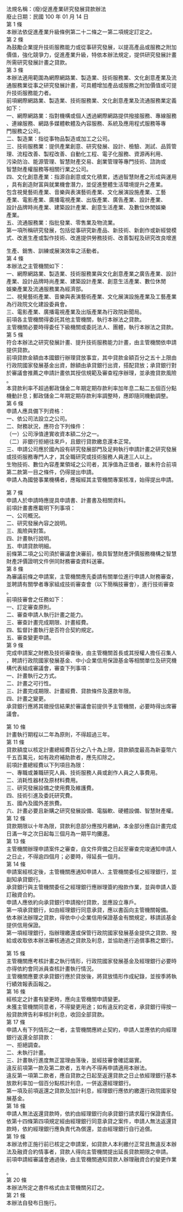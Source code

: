 法規名稱：(廢)促進產業研究發展貸款辦法  
廢止日期：民國 100 年 01 月 14 日  
第 1 條  
本辦法依促進產業升級條例第二十二條之一第二項規定訂定之。  
第 2 條  
為鼓勵企業提升技術服務能力或從事研究發展，以提高產品或服務之附加  
價值，強化競爭力，促進產業升級，特依本辦法規定，提供研究發展計畫  
所需研究發展計畫之貸款。  
第 3 條  
本辦法適用範圍為網際網路業、製造業、技術服務業、文化創意產業及流  
通服務業從事之研究發展計畫，可具體增加產品或服務之附加價值或可提  
升技術服務能力者。  
前項網際網路業、製造業、技術服務業、文化創意產業及流通服務業定義  
如下：  
一、網際網路業：指對機構或個人透過網際網路提供撥接服務、專線服務  
、連線服務、網路多媒體軟體及內容服務、系統及應用程式服務等專  
門服務之公司。  
二、製造業：指從事物品製造或加工之公司。  
三、技術服務業：提供產業創意、研究發展、設計、檢驗、測試、品質管  
理、流程改善、製程改善、自動化工程、電子化服務、資源再利用、  
污染防治、能源管理、智慧財產交易、創業管理等專門技術、諮詢或  
智慧財產權服務等相關行業之公司。  
四、文化創意產業：指源自創意或文化積累，透過智慧財產之形成與運用  
，具有創造財富與就業機會潛力，並促進整體生活環境提升之產業。  
包含視覺藝術產業、音樂與表演藝術產業、文化展演設施產業、工藝  
產業、電影產業、廣播電視產業、出版產業、廣告產業、設計產業、  
設計品牌時尚產業、建築設計產業、創意生活產業、及數位休閒娛樂  
產業。  
五、流通服務業：指批發業、零售業及物流業。  
第一項所稱研究發展，包括從事研究新產品、新技術、新創作或新經營模  
式、改進生產或製作技術、改進提供勞務技術、改善製程及研究改良增進  


生產、銷售、訓練或展演效率之活動者。  
第 4 條  
本辦法之主管機關如下：  
一、網際網路業、製造業、技術服務業與文化創意產業之廣告產業、設計  
產業、設計品牌時尚產業、建築設計產業、創意生活產業、數位休閒  
娛樂產業及流通服務業為經濟部。  
二、視覺藝術產業、音樂與表演藝術產業、文化展演設施產業及工藝產業  
為行政院文化建設委員會。  
三、電影產業、廣播電視產業及出版產業為行政院新聞局。  
前項各主管機關得委託其他主管機關，執行本辦法之貸款。  
主管機關必要時得委任下級機關或委託法人、團體，執行本辦法之貸款。  
第 5 條  
符合本辦法之研究發展計畫、提升技術服務能力計畫，由主管機關依申請  
提供貸款。  
前項貸款金額由本國銀行辦理貸放事宜，其中貸款金額百分之五十上限由  
行政院國家發展基金出資，餘額由承貸銀行出資，搭配貸放；承貸銀行對  
於審議會推薦之申請計畫依其授信規範及審查程序辦理，並承擔貸款風險  
。  
本貸款利率不超過郵政儲金二年期定期存款利率加年息二點二五個百分點  
機動計息；郵政儲金二年期定期存款利率調整時，應即隨同機動調整。  
第 6 條  
申請人應具備下列資格：  
一、依公司法設立之公司。  
二、財務狀況，應符合下列條件：  
（一）公司淨值達實收資本額二分之一。  
（二）非銀行拒絕往來戶，且銀行貸款繳息還本正常。  
三、申請公司應於國內設有研究發展部門及足夠執行申請計畫之研究發展  
或技術服務專門人才，其全職研究或技術服務人員達三人以上。  
生物技術、數位內容產業領域之公司者，其淨值為正值者，雖未符合前項  
第二款第一目之條件，仍得提出申請。  
申請人為國營事業機構者，應報經其主管機關專案核准，始得提出申請。  


第 7 條  
申請人於申請時應提具申請書、計畫書及相關資料。  
前項計畫書應載明下列事項：  
一、公司概況。  
二、研究發展內容之說明。  
三、風險與對策。  
四、計畫執行說明。  
五、申請貸款明細。  
前條第二項之公司須於審議會決審前，檢具智慧財產評價服務機構之智慧  
財產評價證明文件併同財務審查資料送審。  
第 8 條  
為審議前條之申請案，主管機關應先委請有關單位進行申請人財務審查，  
並聘請有關學者專家組成技術審查會（以下簡稱技審會），進行技術審查  
。  
前項技審會之任務如下：  
一、訂定審查原則。  
二、審查申請人執行計畫之能力。  
三、審查計畫完成期限、計畫經費。  
四、監督計畫執行是否符合契約規定。  
五、審查變更申請。  
第 9 條  
完成申請案之財務及技術審查後，由主管機關首長或其授權人擔任召集人  
，聘請行政院國家發展基金、中小企業信用保證基金等相關單位及研究機  
構代表組成審議會，審查下列事項：  
一、計畫執行之方式。  
二、計畫之可行性。  
三、計畫完成期限、計畫經費、貸款條件及還款年限。  
四、計畫之變更。  
承貸銀行應將其徵授信結果於審議會前提供予主管機關，必要時得出席審  
議會。  


第 10 條  
計畫執行期程以二年為原則，不得超過三年。  
第 11 條  
貸款額度以核定計畫總經費百分之八十為上限，貸款額度最高為新臺幣六  
千五百萬元，如有政府補助款者，應先扣除之。  
前項計畫總經費以下列項目為限：  
一、專職或兼職研究人員、技術服務人員或創作人員之人事費用。  
二、消耗性器材及原材料費用。  
三、研究發展設備之使用費及維護費。  
四、技術引進及委託研究費。  
五、國內及國外差旅費。  
六、計畫必要且新購之研究發展設備、電腦軟、硬體設備、智慧財產權。  
第 12 條  
貸款期限以十年為限，貸款利息部分應按月繳納，本金部分應自計畫完成  
日滿一年之次日起每三個月為一期平均攤還。  
第 13 條  
主管機關辦理申請案件之審查，自文件齊備之日起至審查完竣通知申請人  
之日止，不得逾四個月；必要時，得延長一個月。  
第 14 條  
申請案經核定後，主管機關應通知申請人、主管機關委任之經理銀行，並  
副知承貸銀行。  
承貸銀行與主管機關委任之經理銀行應辦理簽約撥款作業，並與申請人簽  
訂融資合約。  
申請人應依約向承貸銀行申請撥付貸款，並應設立專戶。  
第一項承貸銀行，如由經理銀行同意承貸，應以書函向主管機關報備。  
依本辦法辦理之貸款，得依中小企業信用保證基金有關規定，移請該基金  
提供信用保證。  
第一項經理銀行，指辦理繳還或保管行政院國家發展基金提供之貸款、撥  
給或收取依本辦法審核通過之貸款及利息，並協助進行追償事務之銀行。  


第 15 條  
主管機關應考核計畫之執行情形，行政院國家發展基金及經理銀行必要時  
亦得依約會同派員查核計畫執行情況。  
主管機關應要求承貸銀行應於貸放後，將貸放情形作成紀錄，並按季將執  
行績效報表函報之。  
第 16 條  
經核定之計畫有變更時，應向主管機關申請變更。  
未獲主管機關同意者，不得變更用途；如有違反約定者，承貸銀行得按一  
般貸款牌告利率核計利息，收回全部貸款。  
第 17 條  
申請人有下列情形之一者，主管機關應終止契約，申請人並應依約向經理  
銀行返還全部貸款：  
一、拒絕調查。  
二、未執行計畫。  
三、計畫執行進度無正當理由落後，並經技審會確認屬實。  
違反前項第一款及第二款者，五年內不得再申請適用本辦法。  
違反第一項第二款者，應自貸款之日起至返還貸款之日止依經理銀行基本  
放款利率加一個百分點核計利息，一併返還經理銀行。  
第一項及前項返還之貸款及加計利息，經理銀行應依約繳還行政院國家發  
展基金。  
第 18 條  
申請人無法返還貸款時，依約由經理銀行向承貸銀行請求履行保證責任。  
依第十四條第四項規定經由經理銀行同意承貸之案件，申請人無法返還貸  
款時，依約經理銀行應負責代為償還，並由經理銀行自行追償。  
第 19 條  
本辦法修正施行前已核定之申請案，如貸款人本利繳付正常且無違反本辦  
法及融資合約情事者，貸款人得向主管機關提出延長貸款期限之申請。  
前項申請經審議會通過後，由主管機關通知貸款人辦理融資合約變更作業  


。  
第 20 條  
本辦法所定之書件格式由主管機關另訂之。  
第 21 條  
本辦法自發布日施行。  


